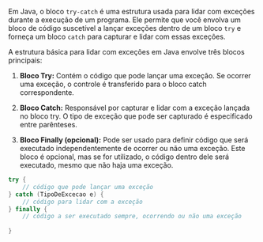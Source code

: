 Em Java, o bloco `try-catch` é uma estrutura usada para lidar com exceções durante a execução de um programa. Ele permite que você envolva um bloco de código suscetível a lançar exceções dentro de um bloco `try` e forneça um bloco `catch` para capturar e lidar com essas exceções.

A estrutura básica para lidar com exceções em Java envolve três blocos principais:

1. **Bloco Try:** Contém o código que pode lançar uma exceção. Se ocorrer uma exceção, o controle é transferido para o bloco catch correspondente.

2. **Bloco Catch:** Responsável por capturar e lidar com a exceção lançada no bloco try. O tipo de exceção que pode ser capturado é especificado entre parênteses.

3. **Bloco Finally (opcional):** Pode ser usado para definir código que será executado independentemente de ocorrer ou não uma exceção. Este bloco é opcional, mas se for utilizado, o código dentro dele será executado, mesmo que não haja uma exceção.

```java
try {
    // código que pode lançar uma exceção
} catch (TipoDeExcecao e) {
    // código para lidar com a exceção
} finally {
    // código a ser executado sempre, ocorrendo ou não uma exceção
  
}


